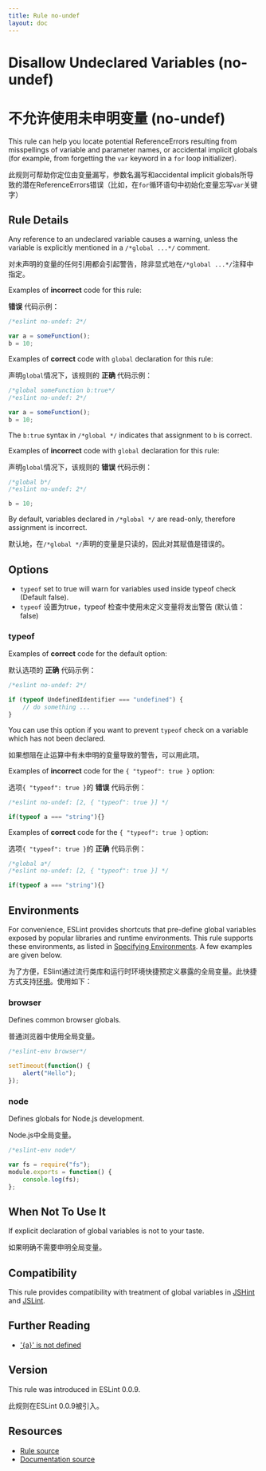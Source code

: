 ```yaml
---
title: Rule no-undef
layout: doc
---
```

<!-- Note: No pull requests accepted for this file. See README.md in the root directory for details. -->

# Disallow Undeclared Variables (no-undef)

# 不允许使用未申明变量 (no-undef)

This rule can help you locate potential ReferenceErrors resulting from misspellings of variable and parameter names, or accidental implicit globals (for example, from forgetting the `var` keyword in a `for` loop initializer).

此规则可帮助你定位由变量漏写，参数名漏写和accidental implicit globals所导致的潜在ReferenceErrors错误（比如，在`for`循环语句中初始化变量忘写`var`关键字）

## Rule Details

Any reference to an undeclared variable causes a warning, unless the variable is explicitly mentioned in a `/*global ...*/` comment.

对未声明的变量的任何引用都会引起警告，除非显式地在`/*global ...*/`注释中指定。

Examples of **incorrect** code for this rule:

**错误** 代码示例：

```js
/*eslint no-undef: 2*/

var a = someFunction();
b = 10;
```

Examples of **correct** code with `global` declaration for this rule:

声明`global`情况下，该规则的 **正确** 代码示例：

```js
/*global someFunction b:true*/
/*eslint no-undef: 2*/

var a = someFunction();
b = 10;
```

The `b:true` syntax in `/*global */` indicates that assignment to `b` is correct.

Examples of **incorrect** code with `global` declaration for this rule:

声明`global`情况下，该规则的 **错误** 代码示例：

```js
/*global b*/
/*eslint no-undef: 2*/

b = 10;
```

By default, variables declared in `/*global */` are read-only, therefore assignment is incorrect.

默认地，在`/*global */`声明的变量是只读的，因此对其赋值是错误的。

## Options

* `typeof` set to true will warn for variables used inside typeof check (Default false).
* `typeof` 设置为true，typeof 检查中使用未定义变量将发出警告 (默认值：false)

### typeof

Examples of **correct** code for the default option:

默认选项的 **正确** 代码示例：

```js
/*eslint no-undef: 2*/

if (typeof UndefinedIdentifier === "undefined") {
    // do something ...
}
```

You can use this option if you want to prevent `typeof` check on a variable which has not been declared.

如果想阻在止运算中有未申明的变量导致的警告，可以用此项。

Examples of **incorrect** code for the `{ "typeof": true }` option:

选项`{ "typeof": true }`的 **错误** 代码示例：

```js
/*eslint no-undef: [2, { "typeof": true }] */

if(typeof a === "string"){}
```

Examples of **correct** code for the `{ "typeof": true }` option:

选项`{ "typeof": true }`的 **正确** 代码示例：

```js
/*global a*/
/*eslint no-undef: [2, { "typeof": true }] */

if(typeof a === "string"){}
```

## Environments

For convenience, ESLint provides shortcuts that pre-define global variables exposed by popular libraries and runtime environments. This rule supports these environments, as listed in [Specifying Environments](http://eslint.org/docs/user-guide/configuring#specifying-environments).  A few examples are given below.

为了方便，ESlint通过流行类库和运行时环境快捷预定义暴露的全局变量。此快捷方式支持[环境](http://eslint.org/docs/user-guide/configuring#specifying-environments)。使用如下：

### browser

Defines common browser globals.

普通浏览器中使用全局变量。

```js
/*eslint-env browser*/

setTimeout(function() {
    alert("Hello");
});
```

### node

Defines globals for Node.js development.

Node.js中全局变量。

```js
/*eslint-env node*/

var fs = require("fs");
module.exports = function() {
    console.log(fs);
};
```

## When Not To Use It

If explicit declaration of global variables is not to your taste.

如果明确不需要申明全局变量。

## Compatibility

This rule provides compatibility with treatment of global variables in [JSHint](http://www.jshint.com) and [JSLint](http://www.jslint.com).

## Further Reading

* ['{a}' is not defined](http://jslinterrors.com/a-is-not-defined)

## Version

This rule was introduced in ESLint 0.0.9.

此规则在ESLint 0.0.9被引入。

## Resources

* [Rule source](https://github.com/eslint/eslint/tree/master/lib/rules/no-undef.js)
* [Documentation source](https://github.com/eslint/eslint/tree/master/docs/rules/no-undef.md)
